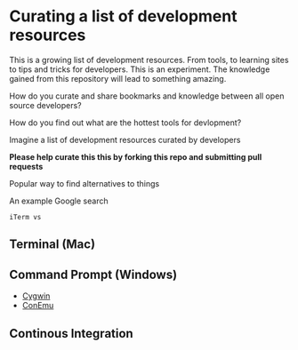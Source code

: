 Curating a list of development resources
========================================

This is a growing list of development resources. From tools, to learning sites to tips and tricks for developers. This is an experiment. The knowledge gained from this repository will lead to something amazing.

How do you curate and share bookmarks and knowledge between all open source developers?

How do you find out what are the hottest tools for devlopment?

Imagine a list of development resources curated by developers

**Please help curate this this by forking this repo and submitting pull requests**

Popular way to find alternatives to things

An example Google search

```
iTerm vs 
```



Terminal (Mac)
------------------------

Command Prompt (Windows)
------------------------

* [Cygwin](http://cygwin.com/install.html)
* [ConEmu](https://sourceforge.net/projects/conemu/)


Continous Integration
----------------------



